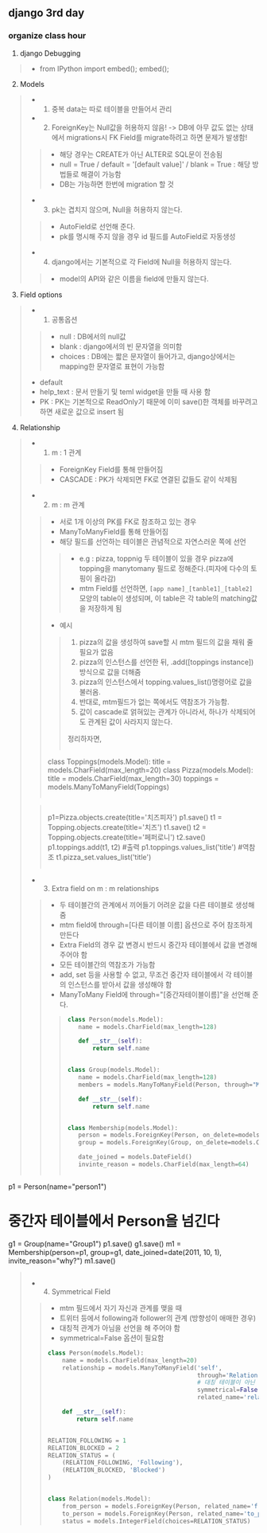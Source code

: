 ## django 3rd day

### organize class hour

1. django Debugging
>- from IPython import embed(); embed();

2. Models
>- 1. 중복 data는 따로 테이블을 만들어서 관리
>- 2. ForeignKey는 Null값을 허용하지 않음! -> DB에 아무 값도 없는 상태에서 migrations시 FK Field를 migrate하려고 하면 문제가 발생함!
>
>>- 해당 경우는 CREATE가 아닌 ALTER로 SQL문이 전송됨
>>- null = True / default = '[default value]' / blank = True : 해당 방법들로 해결이 가능함 
>>- DB는 가능하면 한번에 migration 할 것
>
>- 3. pk는 겹치지 않으며, Null을 허용하지 않는다.
>
>>- AutoField로 선언해 준다.
>>- pk를 명시해 주지 않을 경우 id 필드를 AutoField로 자동생성
>
>- 4. django에서는 기본적으로 각 Field에 Null을 허용하지 않는다.
>
>>- model의 API와 같은 이름을 field에 만들지 않는다.

3. Field options
>- 1. 공통옵션
>
>>- null : DB에서의 null값
>>- blank : django에서의 빈 문자열을 의미함
>>- choices : DB에는 짧은 문자열이 들어가고, django상에서는 mapping한 문자열로 표현이 가능함
>- default
>- help_text : 문서 만들기 및 teml widget을 만들 때 사용 함
>- PK : PK는 기본적으로 ReadOnly기 때문에 이미 save()한 객체를 바꾸려고 하면 새로운 값으로 insert 됨
>

4. Relationship
>- 1. m : 1 관계
>
>>- ForeignKey Field를 통해 만들어짐
>>- CASCADE : PK가 삭제되면 FK로 연결된 값들도 같이 삭제됨
>
>- 2. m : m 관계
>
>>- 서로 1개 이상의 PK를 FK로 참조하고 있는 경우
>>- ManyToManyField를 통해 만들어짐
>>- 해당 필드를 선언하는 테이블은 관념적으로 자연스러운 쪽에 선언
>>
>>>- e.g : pizza, toppnig 두 테이블이 있을 경우 pizza에 topping을 manytomany 필드로 정해준다.(피자에 다수의 토핑이 올라감)
>>>- mtm Field를 선언하면, ```[app name]_[tanble1]_[table2]``` 모양의 table이 생성되며, 이 table은 각 table의 matching값을 저장하게 됨
>>- 예시
>>
>>> 1. pizza의 값을 생성하여 save할 시 mtm 필드의 값을 채워 줄 필요가 없음
>>> 2. pizza의 인스턴스를 선언한 뒤, .add([toppings instance])방식으로 값을 더해줌
>>> 3. pizza의 인스턴스에서 topping.values_list()명령어로 값을 불러옴.
>>> 4. 반대로, mtm필드가 없는 쪽에서도 역참조가 가능함. 
>>> 5. 값이 cascade로 얽혀있는 관계가 아니라서, 하나가 삭제되어도 관계된 값이 사라지지 않는다.
>>>
>>> 정리하자면, 
>>>
>>>```python
>> class Toppings(models.Model):
>>     title = models.CharField(max_length=20)
>> class Pizza(models.Model):
>>     title = models.CharField(max_length=30)
>>     toppings = models.ManyToManyField(Toppings)
>>>```
>
>>>```python
>> p1=Pizza.objects.create(title='치즈피자')
>> p1.save()
>> t1 = Topping.objects.create(title='치즈')
>> t1.save()
>> t2 = Topping.objects.create(title='페퍼로니')
>> t2.save()
>> p1.toppings.add(t1, t2)
>> #출력
>> p1.toppings.values_list('title')
>> #역참조
>> t1.pizza_set.values_list('title')
>>>```
>
>- 3. Extra field on m : m relationships
>
>>- 두 테이블간의 관계에서 끼어들기 어려운 값을 다른 테이블로 생성해 줌
>>- mtm field에 through=[다른 테이블 이름] 옵션으로 주어 참조하게 만든다
>>- Extra Field의 경우 값 변경시 반드시 중간자 테이블에서 값을 변경해 주어야 함
>>-  모든 테이블간의 역참조가 가능함
>>- add, set 등을 사용할 수 없고, 무조건 중간자 테이블에서 각 테이블의 인스턴스를 받아서 값을 생성해야 함
>>- ManyToMany Field에 through="[중간자테이블이름]"을 선언해 준다.
>>
>>>```python
>>>class Person(models.Model):
>>>    name = models.CharField(max_length=128)
>>>
>>>    def __str__(self):
>>>        return self.name
>>>
>>>
>>>class Group(models.Model):
>>>    name = models.CharField(max_length=128)
>>>    members = models.ManyToManyField(Person, through="Membership")
>>>
>>>    def __str__(self):
>>>        return self.name
>>>
>>>
>>>class Membership(models.Model):
>>>    person = models.ForeignKey(Person, on_delete=models.CASCADE)
>>>    group = models.ForeignKey(Group, on_delete=models.CASCADE)
>>>
>>>    date_joined = models.DateField()
>>>    invinte_reason = models.CharField(max_length=64)
>>>```
>>>
>>>```python
p1 = Person(name="person1")
# 중간자 테이블에서 Person을 넘긴다
g1 = Group(name="Group1")
p1.save()
g1.save()
m1 = Membership(person=p1, group=g1, date_joined=date(2011, 10, 1), invite_reason="why?")
m1.save()
>>>```
>
>- 4. Symmetrical Field
>
>>- mtm 필드에서 자기 자신과 관계를 맺을 때
>>- 트위터 등에서 following과 follower의 관계 (방향성이 애매한 경우)
>>- 대칭적 관계가 아님을 선언을 해 주어야 함
>>- symmetrical=False 옵션이 필요함
>>```python
>> class Person(models.Model):
>>     name = models.CharField(max_length=20)
>>     relationship = models.ManyToManyField('self',
>>                                           through='Relation',
>>                                           # 대칭 테이블이 아닌 자신을 참조하는 테이블임을 선언
>>                                           symmetrical=False,
>>                                           related_name='related')
>> 
>>     def __str__(self):
>>         return self.name
>> 
>> 
>> RELATION_FOLLOWING = 1
>> RELATION_BLOCKED = 2
>> RELATION_STATUS = (
>>     (RELATION_FOLLOWING, 'Following'),
>>     (RELATION_BLOCKED, 'Blocked')
>> )
>> 
>> 
>> class Relation(models.Model):
>>     from_person = models.ForeignKey(Person, related_name='from_person')
>>     to_person = models.ForeignKey(Person, related_name='to_person')
>>     status = models.IntegerField(choices=RELATION_STATUS)
>>
>>```
